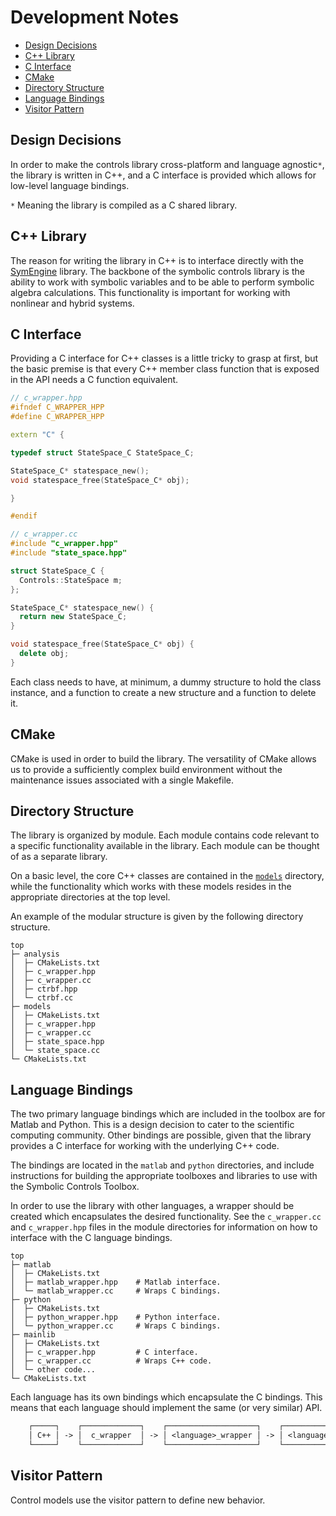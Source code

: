 # Development Notes

* [Design Decisions](#design-decisions)
* [C++ Library](#c++-library)
* [C Interface](#c-interface)
* [CMake](#cmake)
* [Directory Structure](#directory-structure)
* [Language Bindings](#language-bindings)
* [Visitor Pattern](#visitor-pattern)

## Design Decisions

In order to make the controls library cross-platform and language agnostic`*`, the library is written in C++, and a C interface is provided which allows for low-level language bindings.

`*` Meaning the library is compiled as a C shared library.

## C++ Library

The reason for writing the library in C++ is to interface directly with the [SymEngine](https://github.com/symengine/symengine) library. The backbone of the symbolic controls library is the ability to work with symbolic variables and to be able to perform symbolic algebra calculations. This functionality is important for working with nonlinear and hybrid systems.

## C Interface

Providing a C interface for C++ classes is a little tricky to grasp at first, but the basic premise is that every C++ member class function that is exposed in the API needs a C function equivalent.

```cpp
// c_wrapper.hpp
#ifndef C_WRAPPER_HPP
#define C_WRAPPER_HPP

extern "C" {

typedef struct StateSpace_C StateSpace_C;

StateSpace_C* statespace_new();
void statespace_free(StateSpace_C* obj);

}

#endif
```

```cpp
// c_wrapper.cc
#include "c_wrapper.hpp"
#include "state_space.hpp"

struct StateSpace_C {
  Controls::StateSpace m;
};

StateSpace_C* statespace_new() {
  return new StateSpace_C;
}

void statespace_free(StateSpace_C* obj) {
  delete obj;
}
```

Each class needs to have, at minimum, a dummy structure to hold the class instance, and a function to create a new structure and a function to delete it.

## CMake

CMake is used in order to build the library. The versatility of CMake allows us to provide a sufficiently complex build environment without the maintenance issues associated with a single Makefile.

## Directory Structure

The library is organized by module. Each module contains code relevant to a specific functionality available in the library. Each module can be thought of as a separate library.

On a basic level, the core C++ classes are contained in the [`models`](https://github.com/ajthor/symbolic-controls-toolbox/tree/master/models) directory, while the functionality which works with these models resides in the appropriate directories at the top level.

An example of the modular structure is given by the following directory structure.

```shell
top
├─ analysis
│  ├─ CMakeLists.txt
│  ├─ c_wrapper.hpp
│  ├─ c_wrapper.cc
│  ├─ ctrbf.hpp
│  └─ ctrbf.cc
├─ models
│  ├─ CMakeLists.txt
│  ├─ c_wrapper.hpp
│  ├─ c_wrapper.cc
│  ├─ state_space.hpp
│  └─ state_space.cc
└─ CMakeLists.txt
```

## Language Bindings

The two primary language bindings which are included in the toolbox are for Matlab and Python. This is a design decision to cater to the scientific computing community. Other bindings are possible, given that the library provides a C interface for working with the underlying C++ code.

The bindings are located in the `matlab` and `python` directories, and include instructions for building the appropriate toolboxes and libraries to use with the Symbolic Controls Toolbox.

In order to use the library with other languages, a wrapper should be created which encapsulates the desired functionality. See the `c_wrapper.cc` and `c_wrapper.hpp` files in the module directories for information on how to interface with the C language bindings.

```shell
top
├─ matlab
│  ├─ CMakeLists.txt
│  ├─ matlab_wrapper.hpp    # Matlab interface.
│  └─ matlab_wrapper.cc     # Wraps C bindings.
├─ python
│  ├─ CMakeLists.txt
│  ├─ python_wrapper.hpp    # Python interface.
│  └─ python_wrapper.cc     # Wraps C bindings.
├─ mainlib
│  ├─ CMakeLists.txt
│  ├─ c_wrapper.hpp         # C interface.
│  ├─ c_wrapper.cc          # Wraps C++ code.
│  └─ other code...
└─ CMakeLists.txt
```

Each language has its own bindings which encapsulate the C bindings. This means that each language should implement the same (or very similar) API.

```txt
    ┌─────┐    ┌─────────────┐    ┌────────────────────┐    ┌────────────┐
    │ C++ │ -> │  c_wrapper  │ -> │ <language>_wrapper │ -> │ <language> │
    └─────┘    └─────────────┘    └────────────────────┘    └────────────┘
```

## Visitor Pattern

Control models use the visitor pattern to define new behavior. 
